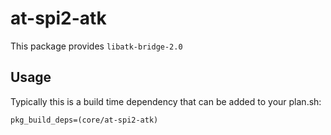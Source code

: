 # at-spi2-atk

This package provides `libatk-bridge-2.0`

## Usage

Typically this is a build time dependency that can be added to your
plan.sh:

    pkg_build_deps=(core/at-spi2-atk)
